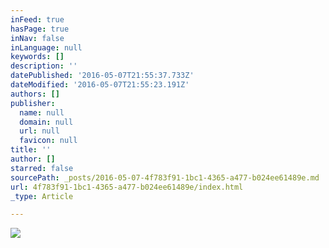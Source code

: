 ```yaml
---
inFeed: true
hasPage: true
inNav: false
inLanguage: null
keywords: []
description: ''
datePublished: '2016-05-07T21:55:37.733Z'
dateModified: '2016-05-07T21:55:23.191Z'
authors: []
publisher:
  name: null
  domain: null
  url: null
  favicon: null
title: ''
author: []
starred: false
sourcePath: _posts/2016-05-07-4f783f91-1bc1-4365-a477-b024ee61489e.md
url: 4f783f91-1bc1-4365-a477-b024ee61489e/index.html
_type: Article

---
```

![](https://the-grid-user-content.s3-us-west-2.amazonaws.com/576e9da3-6d12-49ea-b37c-241b128105d9.jpg)